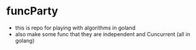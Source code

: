# funcParty
- this is repo for playing with algorithms in goland   
- also make some func that they are independent and Cuncurrent (all in golang)
